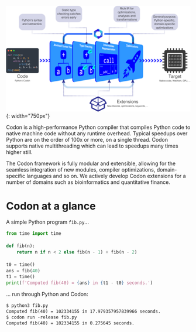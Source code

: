![Codon Pipeline](./img/pipeline.svg){: width="750px"}

Codon is a high-performance Python compiler that compiles Python code to
native machine code without any runtime overhead. Typical speedups over
Python are on the order of 100x or more, on a single thread. Codon
supports native multithreading which can lead to speedups many times higher still.

The Codon framework is fully modular and extensible, allowing for the
seamless integration of new modules, compiler optimizations, domain-specific
languages and so on. We actively develop Codon extensions for a number of
domains such as bioinformatics and quantitative finance.

# Codon at a glance

A simple Python program `fib.py`...

``` python
from time import time

def fib(n):
    return n if n < 2 else fib(n - 1) + fib(n - 2)

t0 = time()
ans = fib(40)
t1 = time()
print(f'Computed fib(40) = {ans} in {t1 - t0} seconds.')
```

... run through Python and Codon:

```
$ python3 fib.py
Computed fib(40) = 102334155 in 17.979357957839966 seconds.
$ codon run -release fib.py
Computed fib(40) = 102334155 in 0.275645 seconds.
```
